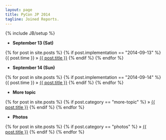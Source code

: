 ```yaml
---
layout: page
title: PyCon JP 2014
tagline: Joined Reports.
---
```

{% include JB/setup %}

* **September 13 (Sat)**

{% for post in site.posts %}
  {% if post.implementation == "2014-09-13" %}
    {{ post.time }} &raquo; <a href="{{ BASE_PATH }}{{ post.url }}">{{ post.title }}</a>
  {% endif %}
{% endfor %}

* **September 14 (Sun)**

{% for post in site.posts %}
  {% if post.implementation == "2014-09-14" %}
    {{ post.time }} &raquo; <a href="{{ BASE_PATH }}{{ post.url }}">{{ post.title }}</a>
  {% endif %}
{% endfor %}

* **More topic**

{% for post in site.posts %}
  {% if post.category == "more-topic" %}
    &raquo; <a href="{{ BASE_PATH }}{{ post.url }}">{{ post.title }}</a>
  {% endif %}
{% endfor %}

* **Photos**

{% for post in site.posts %}
  {% if post.category == "photos" %}
    &raquo; <a href="{{ BASE_PATH }}{{ post.url }}">{{ post.title }}</a>
  {% endif %}
{% endfor %}
